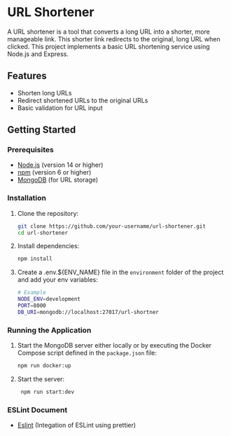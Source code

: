 # URL Shortener

A URL shortener is a tool that converts a long URL into a shorter, more manageable link. This shorter link redirects to the original, long URL when clicked. This project implements a basic URL shortening service using Node.js and Express.

## Features

- Shorten long URLs
- Redirect shortened URLs to the original URLs
- Basic validation for URL input

## Getting Started

### Prerequisites

- [Node.js](https://nodejs.org/) (version 14 or higher)
- [npm](https://www.npmjs.com/) (version 6 or higher)
- [MongoDB](https://www.mongodb.com/) (for URL storage)

### Installation

1. Clone the repository:

   ```bash
   git clone https://github.com/your-username/url-shortener.git
   cd url-shortener
   ```

2. Install dependencies:

   ```bash
   npm install
   ```

3. Create a .env.${ENV_NAME} file in the
   `environment` folder of the project and add your env variables:

   ```bash
   # Example
   NODE_ENV=development
   PORT=8000
   DB_URI=mongodb://localhost:27017/url-shortner
   ```

### Running the Application

1. Start the MongoDB server either locally or by
   executing the Docker Compose script defined in the `package.json` file:

   ```bash
   npm run docker:up
   ```

2. Start the server:

   ```bash
    npm run start:dev
   ```

### ESLint Document

- [Eslint](https://shaifarfan.com/blog/airbnb-eslint-prettier-setup-react-typescript/) (Integation of ESLint using prettier)

